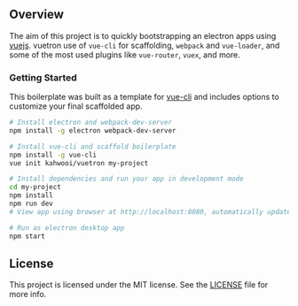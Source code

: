 ## Overview
The aim of this project is to quickly bootstrapping an electron apps using [vuejs](http://vuejs.org/). vuetron use of `vue-cli` for scaffolding, `webpack` and `vue-loader`, and some of the most used plugins like `vue-router`, `vuex`, and more.

### Getting Started
This boilerplate was built as a template for [vue-cli](https://github.com/vuejs/vue-cli) and includes options to customize your final scaffolded app.
```bash
# Install electron and webpack-dev-server 
npm install -g electron webpack-dev-server

# Install vue-cli and scaffold boilerplate
npm install -g vue-cli
vue init kahwooi/vuetron my-project

# Install dependencies and run your app in development mode
cd my-project
npm install
npm run dev
# View app using browser at http://localhost:8080, automatically updates the browser on changes.

# Run as electron desktop app
npm start
```

## License

This project is licensed under the MIT license. See the [LICENSE](LICENSE) file for more info.